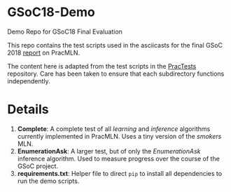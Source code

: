 # GSoC18-Demo
Demo Repo for GSoC18 Final Evaluation

This repo contains the test scripts used in the asciicasts for the final GSoC 2018 [report](https://kaivalyar.github.io/gsoc18-pracmln/posts/final-gsoc-report/) on PracMLN.

The content here is adapted from the test scripts in the [PracTests](https://github.com/kaivalyar/PracTests) repository. Care has been taken to ensure that each subdirectory functions independently.

# Details

1. **Complete**: A complete test of all _learning_ and _inference_ algorithms currently implemented in PracMLN. Uses a tiny version of the _smokers_ MLN.
2. **EnumerationAsk**: A larger test, but of only the _EnumerationAsk_ inference algorithm. Used to measure progress over the course of the GSoC project.
3. **requirements.txt**: Helper file to direct `pip` to install all dependencies to run the demo scripts.

